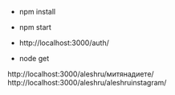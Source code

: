 * npm install
* npm start

* http://localhost:3000/auth/

* node get

http://localhost:3000/aleshru/митянадиете/
http://localhost:3000/aleshru/aleshruinstagram/

